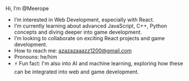 Hi, I’m @Meerope

- I’m interested in Web Development, especially with React.
- I’m currently learning about advanced JavaScript, C++, Python concepts and diving deeper into game development.
- I’m looking to collaborate on exciting React projects and game development.
- How to reach me: azazazaaazz1200@gmail.com
- Pronouns: he/him
- ⚡ Fun fact: I'm also into AI and machine learning, exploring how these can be integrated into web and game development.

<!---
Meerope/Meerope is a ✨ special ✨ repository because its `README.md` (this file) appears on your GitHub profile.
You can click the Preview link to take a look at your changes.
--->
